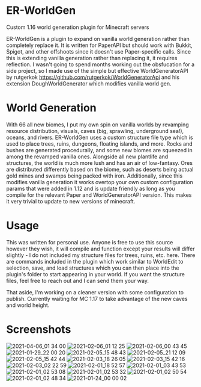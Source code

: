 # ER-WorldGen
 Custom 1.16 world generation plugin for Minecraft servers

ER-WorldGen is a plugin to expand on vanilla world generation rather than completely replace it. It is written for PaperAPI but should work with Bukkit, Spigot, and other offshoots since it doesn't use Paper-specific calls. Since this is extending vanilla generation rather than replacing it, it requires reflection. I wasn't going to spend months working out the obsfucation for a side project, so I made use of the simple but effective WorldGeneratorAPI by rutgerkok https://github.com/rutgerkok/WorldGeneratorApi and his extension DoughWorldGenerator which modifies vanilla world gen.

# World Generation
With 66 all new biomes, I put my own spin on vanilla worlds by revamping resource distribution, visuals, caves (big, sprawling, underground sea!), oceans, and rivers. ER-WorldGen uses a custom structure file type which is used to place trees, ruins, dungeons, floating islands, and more. Rocks and bushes are generated procedurally, and some new biomes are squeezed in among the revamped vanilla ones. Alongside all new plantlife and structures, the world is much more lush and has an air of low-fantasy. Ores are distributed differently based on the biome, such as deserts being actual gold mines and swamps being packed with iron. Additionally, since this modifies vanilla generation it works overtop your own custom configuration params that were added in 1.12 and is update friendly as long as you compile for the relevant Paper and WorldGeneratorAPI version. This makes it very trivial to update to new versions of minecraft.

# Usage
This was written for personal use. Anyone is free to use this source however they wish, it will compile and function except your results will differ slightly - I do not included my structure files for trees, ruins, etc. here. There are commands included in the plugin which work similar to WorldEdit to selection, save, and load structures which you can then place into the plugin's folder to start appearing in your world. If you want the structure files, feel free to reach out and I can send them your way.

That aside, I'm working on a cleaner version with some configuration to publish. Currently waiting for MC 1.17 to take advantage of the new caves and world height.

# Screenshots
![2021-04-06_01 34 00](https://user-images.githubusercontent.com/14932139/115466958-c7283c00-a1fe-11eb-915d-e896f3b69c44.png)
![2021-02-06_01 12 25](https://user-images.githubusercontent.com/14932139/115467812-1b7feb80-a200-11eb-8a46-66b36f84cf19.png)
![2021-02-06_00 43 45](https://user-images.githubusercontent.com/14932139/115467825-1fac0900-a200-11eb-8151-149a73513281.png)
![2021-01-29_22 00 20](https://user-images.githubusercontent.com/14932139/115468139-a365f580-a200-11eb-8ab9-2ab95acc51d1.png)
![2021-02-05_15 48 43](https://user-images.githubusercontent.com/14932139/115467835-23d82680-a200-11eb-8b50-079bcae8f145.png)
![2021-02-05_21 12 09](https://user-images.githubusercontent.com/14932139/115467841-263a8080-a200-11eb-80f6-fb599c8f8dc4.png)
![2021-02-05_15 42 44](https://user-images.githubusercontent.com/14932139/115467851-29357100-a200-11eb-90c5-176087b09386.png)
![2021-02-03_18 26 05](https://user-images.githubusercontent.com/14932139/115467853-2b97cb00-a200-11eb-9477-5aaf335888d3.png)
![2021-02-03_15 42 16](https://user-images.githubusercontent.com/14932139/115467858-2dfa2500-a200-11eb-99b3-72ae4f8cb800.png)
![2021-02-03_02 22 59](https://user-images.githubusercontent.com/14932139/115467873-36526000-a200-11eb-90f3-30d0fc7ecf35.png)
![2021-02-01_18 52 57](https://user-images.githubusercontent.com/14932139/115467883-394d5080-a200-11eb-978b-695b5d71b6b6.png)
![2021-02-01_03 43 53](https://user-images.githubusercontent.com/14932139/115467893-3ce0d780-a200-11eb-94b6-a5bfef0d4f18.png)
![2021-02-01_02 53 08](https://user-images.githubusercontent.com/14932139/115467905-423e2200-a200-11eb-9759-74e88560e1cc.png)
![2021-02-01_02 53 32](https://user-images.githubusercontent.com/14932139/115467923-466a3f80-a200-11eb-895d-f758b4e8c7dc.png)
![2021-02-01_02 50 54](https://user-images.githubusercontent.com/14932139/115467933-4bc78a00-a200-11eb-9c77-814b7632a966.png)
![2021-02-01_02 48 34](https://user-images.githubusercontent.com/14932139/115467955-52560180-a200-11eb-881b-164b9e77d4b5.png)
![2021-01-24_00 00 02](https://user-images.githubusercontent.com/14932139/115468000-66016800-a200-11eb-98d4-e796eff94891.png)
